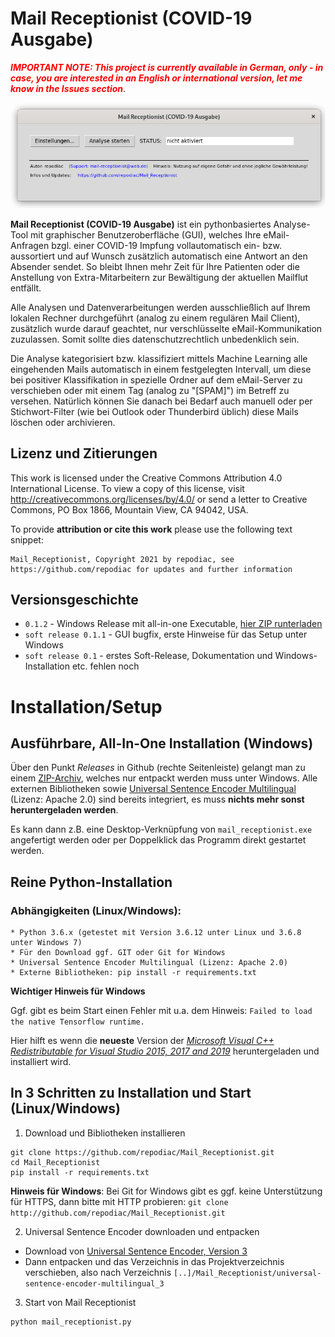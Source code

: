 # Mail Receptionist (COVID-19 Ausgabe)

<span style="color:red">***IMPORTANT NOTE: This project is currently available in German, only - in case, you are interested in an English or international version, let me know in the Issues section***</span>.

![Main Screen](docs/images/mail_receptionist_main_screen.png)

**Mail Receptionist (COVID-19 Ausgabe)** ist ein pythonbasiertes Analyse-Tool mit graphischer Benutzeroberfläche (GUI), welches Ihre eMail-Anfragen bzgl. einer COVID-19 Impfung vollautomatisch ein- bzw. aussortiert und auf Wunsch zusätzlich automatisch eine Antwort an den Absender sendet. So bleibt Ihnen mehr Zeit für Ihre Patienten oder die Anstellung von Extra-Mitarbeitern zur Bewältigung der aktuellen Mailflut entfällt.

Alle Analysen und Datenverarbeitungen werden ausschließlich auf Ihrem lokalen Rechner durchgeführt (analog zu einem regulären Mail Client), zusätzlich wurde darauf geachtet, nur verschlüsselte eMail-Kommunikation zuzulassen. Somit sollte dies datenschutzrechtlich unbedenklich sein. 

Die Analyse kategorisiert bzw. klassifiziert  mittels Machine Learning alle eingehenden Mails automatisch in einem festgelegten Intervall, um diese bei positiver Klassifikation in spezielle Ordner auf dem eMail-Server zu verschieben oder mit einem Tag (analog zu "[SPAM]") im Betreff zu versehen.
Natürlich können Sie danach bei Bedarf auch manuell oder per Stichwort-Filter (wie bei Outlook oder Thunderbird üblich) diese Mails löschen oder archivieren.

## Lizenz und Zitierungen

This work is licensed under the Creative Commons Attribution 4.0 International License. To view a copy of this license, visit http://creativecommons.org/licenses/by/4.0/ or send a letter to Creative Commons, PO Box 1866, Mountain View, CA 94042, USA.

To provide **attribution or cite this work** please use the following text snippet:
```
Mail_Receptionist, Copyright 2021 by repodiac, see https://github.com/repodiac for updates and further information
```

## Versionsgeschichte

* `0.1.2` - Windows Release mit all-in-one Executable, [hier ZIP runterladen](https://github.com/repodiac/Mail_Receptionist/releases/tag/0.1.2)
* `soft release 0.1.1` - GUI bugfix, erste Hinweise für das Setup unter Windows
* `soft release 0.1` - erstes Soft-Release, Dokumentation und Windows-Installation etc. fehlen noch

# Installation/Setup

## Ausführbare, All-In-One Installation (Windows)

Über den Punkt _Releases_ in Github (rechte Seitenleiste) gelangt man zu einem [ZIP-Archiv](https://github.com/repodiac/Mail_Receptionist/releases/tag/0.1.2), welches nur entpackt werden muss unter Windows.
Alle externen Bibliotheken sowie [Universal Sentence Encoder Multilingual](https://tfhub.dev/google/universal-sentence-encoder-multilingual/3) (Lizenz: Apache 2.0)
sind bereits integriert, es muss **nichts mehr sonst heruntergeladen werden**.

Es kann dann z.B. eine Desktop-Verknüpfung von `mail_receptionist.exe` angefertigt werden oder per Doppelklick das Programm direkt gestartet werden.

## Reine Python-Installation

### Abhängigkeiten (Linux/Windows):

```
* Python 3.6.x (getestet mit Version 3.6.12 unter Linux und 3.6.8 unter Windows 7)
* Für den Download ggf. GIT oder Git for Windows
* Universal Sentence Encoder Multilingual (Lizenz: Apache 2.0)
* Externe Bibliotheken: pip install -r requirements.txt
```
**Wichtiger Hinweis für Windows**

Ggf. gibt es beim Start einen Fehler mit u.a. dem Hinweis: `Failed to load the native Tensorflow runtime.`

Hier hilft es wenn die **neueste** Version der *[Microsoft Visual C++ Redistributable for Visual Studio 2015, 2017 and 2019](https://support.microsoft.com/en-us/topic/the-latest-supported-visual-c-downloads-2647da03-1eea-4433-9aff-95f26a218cc0)*
heruntergeladen und installiert wird.

## In 3 Schritten zu Installation und Start (Linux/Windows)

1. Download und Bibliotheken installieren
```
git clone https://github.com/repodiac/Mail_Receptionist.git 
cd Mail_Receptionist
pip install -r requirements.txt
```
**Hinweis für Windows**:
Bei Git for Windows gibt es ggf. keine Unterstützung für HTTPS, dann bitte mit HTTP probieren: 
`git clone http://github.com/repodiac/Mail_Receptionist.git `

2. Universal Sentence Encoder downloaden und entpacken

* Download von [Universal Sentence Encoder, Version 3](https://tfhub.dev/google/universal-sentence-encoder-multilingual/3?tf-hub-format=compressed)
* Dann entpacken und das Verzeichnis in das Projektverzeichnis verschieben, also nach Verzeichnis `[..]/Mail_Receptionist/universal-sentence-encoder-multilingual_3`

3. Start von Mail Receptionist
```
python mail_receptionist.py
```
